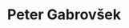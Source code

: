 ---
SICRIS: null
draft: false
fixName: peter_gabrovšek
lab: null
labPos: Laboratory Member
location: R2.30 - Laboratorij LTPO
mailInfo: peter.gabrovsek@fri.uni-lj.si
officeHours: null
profName: Peter Gabrovšek
profTitle: Assistant
telephoneInfo: null
title: Peter Gabrovšek
---